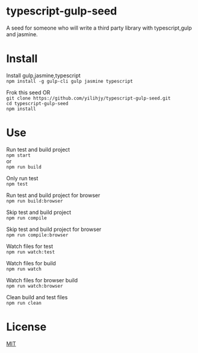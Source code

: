 # typescript-gulp-seed
A seed for someone who will write a third party library with typescript,gulp and jasmine.

# Install

Install gulp,jasmine,typescript  
`npm install -g gulp-cli gulp jasmine typescript`  

Frok this seed OR  
`git clone https://github.com/yilihjy/typescript-gulp-seed.git`  
`cd typescript-gulp-seed`  
`npm install`  
# Use
Run test and build project  
`npm start`  
or  
`npm run build`  

Only run test  
`npm test`  

Run test and build project for browser  
`npm run build:browser`  

Skip test and build project  
`npm run compile`  

Skip test and build project for browser  
`npm run compile:browser`  

Watch files for test  
`npm run watch:test`  

Watch files for build  
`npm run watch` 

Watch files for browser build  
`npm run watch:browser` 

Clean build and test files  
`npm run clean`  
# License
 [MIT](/LICENSE)
